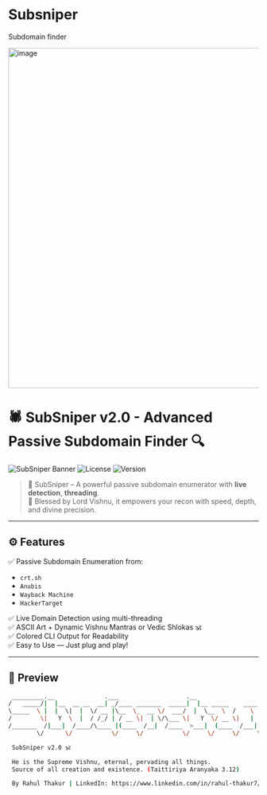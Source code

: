 # Subsniper
Subdomain finder

<img width="684" alt="image" src="https://github.com/user-attachments/assets/2e2424b1-99df-46c3-a0cf-deeaf28e6116" /></br>
# 🕷️ SubSniper v2.0 - Advanced Passive Subdomain Finder 🔍

![SubSniper Banner](https://img.shields.io/badge/Made%20With-%E2%9C%A8%20Python%203-blue?style=for-the-badge)
![License](https://img.shields.io/badge/License-MIT-green?style=for-the-badge)
![Version](https://img.shields.io/badge/SubSniper-v2.0-red?style=for-the-badge)

> 🚩 SubSniper – A powerful passive subdomain enumerator with **live detection**, **threading**. </br>
> 🔱 Blessed by Lord Vishnu, it empowers your recon with speed, depth, and divine precision.

---

## ⚙️ Features

✅ Passive Subdomain Enumeration from:
- `crt.sh`  
- `Anubis`  
- `Wayback Machine`  
- `HackerTarget`

✅ Live Domain Detection using multi-threading  
✅ ASCII Art + Dynamic Vishnu Mantras or Vedic Shlokas 🕉️  
✅ Colored CLI Output for Readability  
✅ Easy to Use — Just plug and play!  

---

## 📸 Preview

```bash
 _________.__              .___                   .__              
/   _____/|  |__  __ __  __| _/____ _______  _____|  |__ _____    ____  
\_____  \ |  |  \|  |  \/ __ |\__  \_  __ \/  ___/  |  \__  \  /    \ 
/        \|   Y  \  |  / /_/ | / __ \|  | \/\___ \|   Y  \/ __ \|   |  \
/_______  /|___|  /____/\____ |(____  /__|  /____  >___|  (____  /___|  /
        \/      \/           \/     \/           \/     \/     \/     \/

 SubSniper v2.0 🕉️

 He is the Supreme Vishnu, eternal, pervading all things.
 Source of all creation and existence. (Taittiriya Aranyaka 3.12)

 By Rahul Thakur | LinkedIn: https://www.linkedin.com/in/rahul-thakur7/
